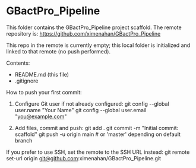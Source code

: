 # GBactPro_Pipeline

This folder contains the GBactPro_Pipeline project scaffold. The remote repository is: https://github.com/ximenahan/GBactPro_Pipeline

This repo in the remote is currently empty; this local folder is initialized and linked to that remote (no push performed).

Contents:
- README.md (this file)
- .gitignore

How to push your first commit:

1. Configure Git user if not already configured:
   git config --global user.name "Your Name"
   git config --global user.email "you@example.com"

2. Add files, commit and push:
   git add .
   git commit -m "Initial commit: scaffold"
   git push -u origin main  # or 'master' depending on default branch

If you prefer to use SSH, set the remote to the SSH URL instead:
   git remote set-url origin git@github.com:ximenahan/GBactPro_Pipeline.git

